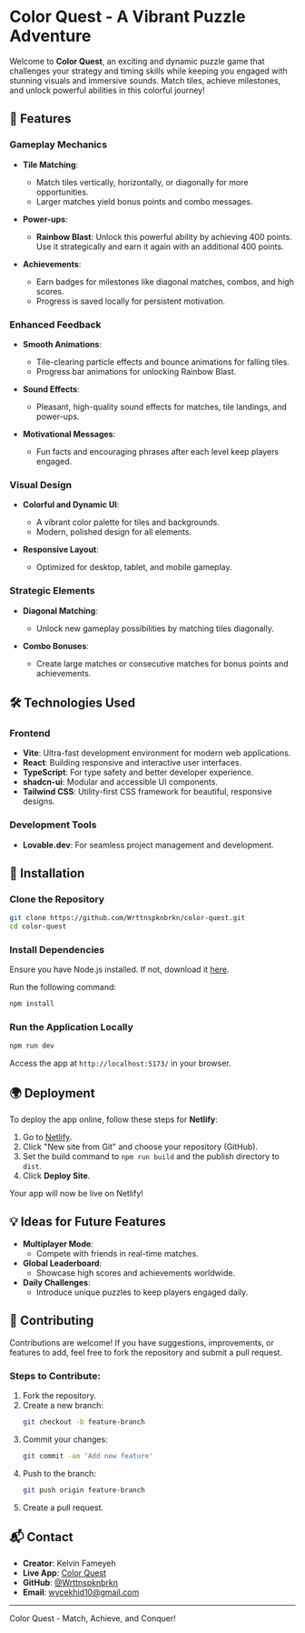 # Color Quest - A Vibrant Puzzle Adventure

Welcome to **Color Quest**, an exciting and dynamic puzzle game that challenges your strategy and timing skills while keeping you engaged with stunning visuals and immersive sounds. Match tiles, achieve milestones, and unlock powerful abilities in this colorful journey!

## 🚀 Features

### Gameplay Mechanics
- **Tile Matching**:
  - Match tiles vertically, horizontally, or diagonally for more opportunities.
  - Larger matches yield bonus points and combo messages.

- **Power-ups**:
  - **Rainbow Blast**: Unlock this powerful ability by achieving 400 points. Use it strategically and earn it again with an additional 400 points.

- **Achievements**:
  - Earn badges for milestones like diagonal matches, combos, and high scores.
  - Progress is saved locally for persistent motivation.

### Enhanced Feedback
- **Smooth Animations**:
  - Tile-clearing particle effects and bounce animations for falling tiles.
  - Progress bar animations for unlocking Rainbow Blast.

- **Sound Effects**:
  - Pleasant, high-quality sound effects for matches, tile landings, and power-ups.

- **Motivational Messages**:
  - Fun facts and encouraging phrases after each level keep players engaged.

### Visual Design
- **Colorful and Dynamic UI**:
  - A vibrant color palette for tiles and backgrounds.
  - Modern, polished design for all elements.

- **Responsive Layout**:
  - Optimized for desktop, tablet, and mobile gameplay.

### Strategic Elements
- **Diagonal Matching**:
  - Unlock new gameplay possibilities by matching tiles diagonally.

- **Combo Bonuses**:
  - Create large matches or consecutive matches for bonus points and achievements.

## 🛠 Technologies Used

### **Frontend**
- **Vite**: Ultra-fast development environment for modern web applications.
- **React**: Building responsive and interactive user interfaces.
- **TypeScript**: For type safety and better developer experience.
- **shadcn-ui**: Modular and accessible UI components.
- **Tailwind CSS**: Utility-first CSS framework for beautiful, responsive designs.

### **Development Tools**
- **Lovable.dev**: For seamless project management and development.

## 🌱 Installation

### Clone the Repository

```bash
git clone https://github.com/Wrttnspknbrkn/color-quest.git
cd color-quest
```

### Install Dependencies

Ensure you have Node.js installed. If not, download it [here](https://nodejs.org/).

Run the following command:

```bash
npm install
```

### Run the Application Locally

```bash
npm run dev
```

Access the app at `http://localhost:5173/` in your browser.

## 🌍 Deployment

To deploy the app online, follow these steps for **Netlify**:

1. Go to [Netlify](https://www.netlify.com/).
2. Click "New site from Git" and choose your repository (GitHub).
3. Set the build command to `npm run build` and the publish directory to `dist`.
4. Click **Deploy Site**.

Your app will now be live on Netlify!

## 💡 Ideas for Future Features

- **Multiplayer Mode**:
  - Compete with friends in real-time matches.
- **Global Leaderboard**:
  - Showcase high scores and achievements worldwide.
- **Daily Challenges**:
  - Introduce unique puzzles to keep players engaged daily.

## 🤝 Contributing

Contributions are welcome! If you have suggestions, improvements, or features to add, feel free to fork the repository and submit a pull request.

### Steps to Contribute:

1. Fork the repository.
2. Create a new branch:
   ```bash
   git checkout -b feature-branch
   ```
3. Commit your changes:
   ```bash
   git commit -am 'Add new feature'
   ```
4. Push to the branch:
   ```bash
   git push origin feature-branch
   ```
5. Create a pull request.

## 📬 Contact

- **Creator**: Kelvin Fameyeh
- **Live App**: [Color Quest](https://color-quest.lovable.app/)
- **GitHub**: [@Wrttnspknbrkn](https://github.com/Wrttnspknbrkn/color-quest.git)
- **Email**: wycekhid10@gmail.com

---

Color Quest - Match, Achieve, and Conquer!
